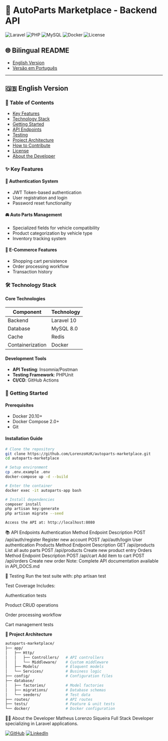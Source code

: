 # 🚗 AutoParts Marketplace - Backend API

![Laravel](https://img.shields.io/badge/Laravel-10-FF2D20?logo=laravel&logoColor=white)
![PHP](https://img.shields.io/badge/PHP-8.2-777BB4?logo=php&logoColor=white)
![MySQL](https://img.shields.io/badge/MySQL-8.0-4479A1?logo=mysql&logoColor=white)
![Docker](https://img.shields.io/badge/Docker-✓-2496ED?logo=docker&logoColor=white)
![License](https://img.shields.io/badge/license-MIT-blue)

## 🌐 Bilingual README
- [English Version](#-english-version)
- [Versão em Português](#-versão-em-português)

---

## 🇬🇧 English Version

### 📌 Table of Contents
- [Key Features](#-key-features)
- [Technology Stack](#-technology-stack)
- [Getting Started](#-getting-started)
- [API Endpoints](#-api-endpoints)
- [Testing](#-testing)
- [Project Architecture](#-project-architecture)
- [How to Contribute](#-how-to-contribute)
- [License](#-license)
- [About the Developer](#-about-the-developer)

### ✨ Key Features

#### 🔐 Authentication System
- JWT Token-based authentication
- User registration and login
- Password reset functionality

#### 🚘 Auto Parts Management
- Specialized fields for vehicle compatibility
- Product categorization by vehicle type
- Inventory tracking system

#### 🛒 E-Commerce Features
- Shopping cart persistence
- Order processing workflow
- Transaction history

### 🛠 Technology Stack

#### Core Technologies
| Component       | Technology |
|----------------|------------|
| Backend        | Laravel 10 |
| Database       | MySQL 8.0  |
| Cache          | Redis      |
| Containerization | Docker   |

#### Development Tools
- **API Testing**: Insomnia/Postman
- **Testing Framework**: PHPUnit
- **CI/CD**: GitHub Actions

### 🚀 Getting Started

#### Prerequisites
- Docker 20.10+
- Docker Compose 2.0+
- Git

#### Installation Guide
```bash
# Clone the repository
git clone https://github.com/LorenzoHzK/autoparts-marketplace.git
cd autoparts-marketplace

# Setup environment
cp .env.example .env
docker-compose up -d --build

# Enter the container
docker exec -it autoparts-app bash

# Install dependencies
composer install
php artisan key:generate
php artisan migrate --seed

Access the API at: http://localhost:8080
```
📚 API Endpoints
Authentication
Method	Endpoint	Description
POST	/api/auth/register	Register new account
POST	/api/auth/login	User authentication
Products
Method	Endpoint	Description
GET	/api/products	List all auto parts
POST	/api/products	Create new product entry
Orders
Method	Endpoint	Description
POST	/api/cart	Add item to cart
POST	/api/orders	Create new order
Note: Complete API documentation available in API_DOCS.md


🧪 Testing
Run the test suite with:
php artisan test

Test Coverage Includes:

Authentication tests

Product CRUD operations

Order processing workflow

Cart management tests


**📂 Project Architecture**
```bash
autoparts-marketplace/
├── app/
│   ├── Http/
│   │   ├── Controllers/   # API controllers
│   │   └── Middleware/    # Custom middleware
│   ├── Models/            # Eloquent models
│   └── Services/          # Business logic
├── config/                # Configuration files
├── database/
│   ├── factories/         # Model factories
│   ├── migrations/        # Database schemas
│   └── seeders/           # Test data
├── routes/                # API routes
├── tests/                 # Feature & unit tests
└── docker/                # Docker configuration
```
👨‍💻 About the Developer
Matheus Lorenzo Siqueira
Full Stack Developer specializing in Laravel applications.

[![GitHub](https://img.shields.io/badge/GitHub-@LorenzoHzK-181717?logo=github)](https://github.com/LorenzoHzK)
[![LinkedIn](https://img.shields.io/badge/LinkedIn-Perfil-0A66C2?logo=linkedin)](https://www.linkedin.com/in/matheuslorenzodeveloper)
